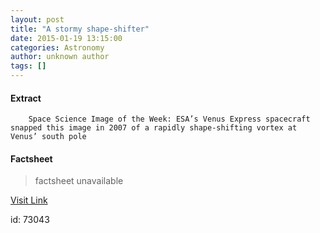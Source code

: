 ```yaml
---
layout: post
title: "A stormy shape-shifter"
date: 2015-01-19 13:15:00
categories: Astronomy
author: unknown author
tags: []
---
```



#### Extract
>
							
				
		
		Space Science Image of the Week: ESA’s Venus Express spacecraft snapped this image in 2007 of a rapidly shape-shifting vortex at Venus’ south pole
	

#### Factsheet
>factsheet unavailable

[Visit Link](http://www.esa.int/spaceinimages/Images/2015/01/Venus_Express_snaps_swirling_vortex)

id:   73043
